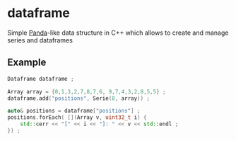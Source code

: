 # dataframe

Simple [Panda](https://pandas.pydata.org/)-like data structure in C++ which allows to create and manage series and dataframes

## Example
```c++
Dataframe dataframe ;

Array array = {0,1,3,2,7,8,7,6, 9,7,4,3,2,8,5,5} ;
dataframe.add("positions", Serie(8, array)) ;

auto& positions = dataframe["positions"] ;
positions.forEach( [](Array v, uint32_t i) {
    std::cerr << "[" << i << "]: " << v << std::endl ;
}) ;
```
